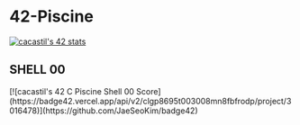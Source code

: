 # 42-Piscine
[![cacastil's 42 stats](https://badge42.vercel.app/api/v2/clgp8695t003008mn8fbfrodp/stats?cursusId=9&coalitionId=216)](https://github.com/JaeSeoKim/badge42)

<h2>SHELL 00</h2> 
[![cacastil's 42 C Piscine Shell 00 Score](https://badge42.vercel.app/api/v2/clgp8695t003008mn8fbfrodp/project/3016478)](https://github.com/JaeSeoKim/badge42)
